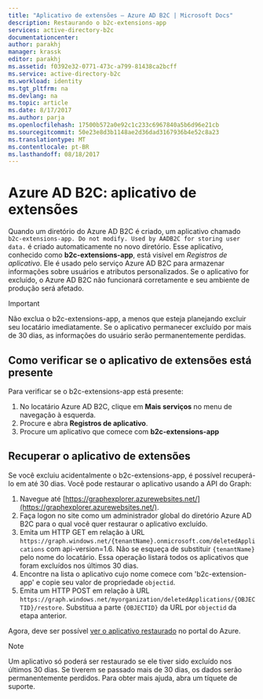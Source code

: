 ```yaml
---
title: "Aplicativo de extensões – Azure AD B2C | Microsoft Docs"
description: Restaurando o b2c-extensions-app
services: active-directory-b2c
documentationcenter: 
author: parakhj
manager: krassk
editor: parakhj
ms.assetid: f0392e32-0771-473c-a799-81438ca2bcff
ms.service: active-directory-b2c
ms.workload: identity
ms.tgt_pltfrm: na
ms.devlang: na
ms.topic: article
ms.date: 8/17/2017
ms.author: parja
ms.openlocfilehash: 17500b572a0e92c1c233c6967840a5b6d96e21cb
ms.sourcegitcommit: 50e23e8d3b1148ae2d36dad3167936b4e52c8a23
ms.translationtype: MT
ms.contentlocale: pt-BR
ms.lasthandoff: 08/18/2017
---
```

# <a name="azure-ad-b2c-extensions-app"></a>Azure AD B2C: aplicativo de extensões

Quando um diretório do Azure AD B2C é criado, um aplicativo chamado `b2c-extensions-app. Do not modify. Used by AADB2C for storing user data.` é criado automaticamente no novo diretório. Esse aplicativo, conhecido como **b2c-extensions-app**, está visível em *Registros de aplicativo*. Ele é usado pelo serviço Azure AD B2C para armazenar informações sobre usuários e atributos personalizados. Se o aplicativo for excluído, o Azure AD B2C não funcionará corretamente e seu ambiente de produção será afetado.

> [!IMPORTANT]
> Não exclua o b2c-extensions-app, a menos que esteja planejando excluir seu locatário imediatamente. Se o aplicativo permanecer excluído por mais de 30 dias, as informações do usuário serão permanentemente perdidas.

## <a name="verifying-that-the-extensions-app-is-present"></a>Como verificar se o aplicativo de extensões está presente

Para verificar se o b2c-extensions-app está presente:

1. No locatário Azure AD B2C, clique em **Mais serviços** no menu de navegação à esquerda.
1. Procure e abra **Registros de aplicativo**.
1. Procure um aplicativo que comece com **b2c-extensions-app**

## <a name="recover-the-extensions-app"></a>Recuperar o aplicativo de extensões

Se você excluiu acidentalmente o b2c-extensions-app, é possível recuperá-lo em até 30 dias. Você pode restaurar o aplicativo usando a API do Graph:

1. Navegue até [https://graphexplorer.azurewebsites.net/](https://graphexplorer.azurewebsites.net/).
1. Faça logon no site como um administrador global do diretório Azure AD B2C para o qual você quer restaurar o aplicativo excluído.
1. Emita um HTTP GET em relação à URL `https://graph.windows.net/{tenantName}.onmicrosoft.com/deletedApplications` com api-version=1.6. Não se esqueça de substituir `{tenantName}` pelo nome do locatário. Essa operação listará todos os aplicativos que foram excluídos nos últimos 30 dias.
1. Encontre na lista o aplicativo cujo nome comece com 'b2c-extension-app' e copie seu valor de propriedade `objectid`.
1. Emita um HTTP POST em relação à URL `https://graph.windows.net/myorganization/deletedApplications/{OBJECTID}/restore`. Substitua a parte `{OBJECTID}` da URL por `objectid` da etapa anterior. 

Agora, deve ser possível [ver o aplicativo restaurado](#verifying-that-the-extensions-app-is-present) no portal do Azure.

> [!NOTE]
> Um aplicativo só poderá ser restaurado se ele tiver sido excluído nos últimos 30 dias. Se tiverem se passado mais de 30 dias, os dados serão permanentemente perdidos. Para obter mais ajuda, abra um tíquete de suporte.